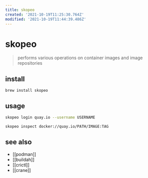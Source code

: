 ```yaml
---
title: skopeo
created: '2021-10-19T11:25:30.764Z'
modified: '2021-10-19T11:44:39.486Z'
---
```


# skopeo

> performs various operations on container images and image repositories

## install

`brew install skopeo`


## usage

```sh
skopeo login quay.io --username USERNAME

skopeo inspect docker://quay.io/PATH/IMAGE:TAG


```

## see also

- [[podman]]
- [[buildah]]
- [[crictl]]
- [[crane]]
